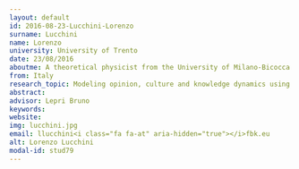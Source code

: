 ```yaml
---
layout: default 
id: 2016-08-23-Lucchini-Lorenzo
surname: Lucchini
name: Lorenzo
university: University of Trento
date: 23/08/2016
aboutme: A theoretical physicist from the University of Milano-Bicocca with a background in statistical mechanics and complex systems dynamics. Currently he is working with the Mobile-and-Social-computing lab (MobS group) at FBK and towards a PhD at the University of Trento, Italy.
from: Italy
research_topic: Modeling opinion, culture and knowledge dynamics using big data.
abstract: 
advisor: Lepri Bruno
keywords: 
website: 
img: lucchini.jpg
email: llucchini<i class="fa fa-at" aria-hidden="true"></i>fbk.eu
alt: Lorenzo Lucchini
modal-id: stud79
---
```

